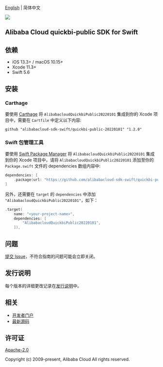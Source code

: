 [English](README.md) | 简体中文

![](https://aliyunsdk-pages.alicdn.com/icons/AlibabaCloud.svg)

## Alibaba Cloud quickbi-public SDK for Swift

## 依赖

- iOS 13.3+ / macOS 10.15+
- Xcode 11.3+
- Swift 5.6

## 安装

### Carthage

要使用 [Carthage](https://github.com/Carthage/Carthage) 将 `AlibabacloudQuickbiPublic20220101` 集成到你的 Xcode 项目中，需要在 `Cartfile` 中定义以下内容:

```ogdl
github "alibabacloud-sdk-swift/quickbi-public-20220101" "1.2.0"
```

### Swift 包管理工具

要使用 [Swift Package Manager](https://swift.org/package-manager/) 将 `AlibabacloudQuickbiPublic20220101` 集成到你的 Xcode 项目中，请将 `AlibabacloudQuickbiPublic20220101` 添加至你的 `Package.swift` 文件的 dependencies 数组内容中:

```swift
dependencies: [
    .package(url: "https://github.com/alibabacloud-sdk-swift/quickbi-public-20220101.git", from: "1.2.0")
]
```

另外，还需要在 `target` 的 `dependencies` 中添加 `"AlibabacloudQuickbiPublic20220101"`，如下：

```swift
.target(
    name: "<your-project-name>",
    dependencies: [
        "AlibabacloudQuickbiPublic20220101",
    ]),
```

## 问题

[提交 Issue](https://github.com/alibabacloud-sdk-swift/quickbi-public-20220101/issues/new)，不符合指南的问题可能会立即关闭。

## 发行说明

每个版本的详细更改记录在[发行说明](./ChangeLog.txt)中。

## 相关

* [开发者门户](https://next.api.aliyun.com/home)
* [最新源码](https://github.com/alibabacloud-sdk-swift/quickbi-public-20220101)

## 许可证

[Apache-2.0](http://www.apache.org/licenses/LICENSE-2.0)

Copyright (c) 2009-present, Alibaba Cloud All rights reserved.
